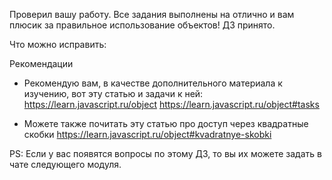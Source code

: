 Проверил вашу работу. Все задания выполнены на отлично и вам плюсик за правильное использование объектов! ДЗ принято.

Что можно исправить:


Рекомендации
- Рекомендую вам, в качестве дополнительного материала к изучению, вот эту статью и задачи к ней:
https://learn.javascript.ru/object
https://learn.javascript.ru/object#tasks


- Можете также почитать эту статью про доступ через квадратные скобки
https://learn.javascript.ru/object#kvadratnye-skobki

PS: Если у вас появятся вопросы по этому ДЗ, то вы их можете задать в чате следующего модуля.
